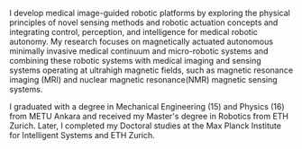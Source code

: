 <p>I develop medical image-guided robotic platforms by exploring the physical principles of novel sensing methods and robotic actuation concepts and integrating control, perception, and intelligence for medical robotic autonomy. My research focuses on magnetically actuated autonomous minimally invasive medical continuum and micro-robotic systems and combining these robotic systems with medical imaging and sensing systems operating at ultrahigh magnetic fields, such as magnetic resonance imaging (MRI) and nuclear magnetic resonance(NMR) magnetic sensing systems. </p>

<p>I graduated with a degree in Mechanical Engineering (15) and Physics (16) from METU Ankara and received my Master's degree in Robotics from ETH Zurich. Later, I  completed my Doctoral studies at the Max Planck Institute for Intelligent Systems and ETH Zurich.</p>
